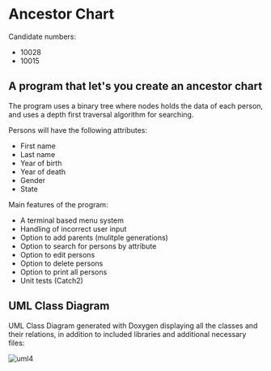 # Ancestor Chart 

Candidate numbers:
* 10028
* 10015
 
## A program that let's you create an ancestor chart

The program uses a binary tree where nodes holds the data of each person, and uses a depth first traversal algorithm for searching.


Persons will have the following attributes:

* First name
* Last name
* Year of birth
* Year of death
* Gender
* State

Main features of the program:
* A terminal based menu system
* Handling of incorrect user input
* Option to add parents (mulitple generations)
* Option to search for persons by attribute
* Option to edit persons
* Option to delete persons
* Option to print all persons
* Unit tests (Catch2)

## UML Class Diagram

UML Class Diagram generated with Doxygen displaying all the classes and their relations, in addition to included libraries and additional necessary files:

![uml4](https://user-images.githubusercontent.com/98808638/169466022-85600ce8-e472-42c9-9451-6608a4937a0e.png)
